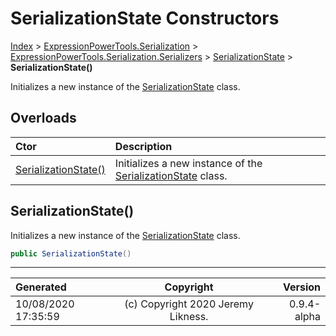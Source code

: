 ﻿# SerializationState Constructors

[Index](../index.md) > [ExpressionPowerTools.Serialization](ExpressionPowerTools.Serialization.a.md) > [ExpressionPowerTools.Serialization.Serializers](ExpressionPowerTools.Serialization.Serializers.n.md) > [SerializationState](ExpressionPowerTools.Serialization.Serializers.SerializationState.cs.md) > **SerializationState()**

Initializes a new instance of the [SerializationState](ExpressionPowerTools.Serialization.Serializers.SerializationState.cs.md) class.

## Overloads

| Ctor | Description |
| :-- | :-- |
| [SerializationState()](#serializationstate) | Initializes a new instance of the [SerializationState](ExpressionPowerTools.Serialization.Serializers.SerializationState.cs.md) class. |

## SerializationState()

Initializes a new instance of the [SerializationState](ExpressionPowerTools.Serialization.Serializers.SerializationState.cs.md) class.

```csharp
public SerializationState()
```



---

| Generated | Copyright | Version |
| :-- | :-: | --: |
| 10/08/2020 17:35:59 | (c) Copyright 2020 Jeremy Likness. | 0.9.4-alpha |
